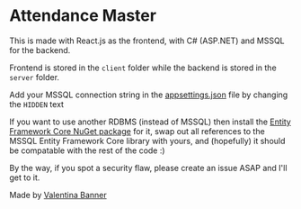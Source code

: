 # Attendance Master

This is made with React.js as the frontend, with C# (ASP.NET) and MSSQL for the backend.

Frontend is stored in the `client` folder while the backend is stored in the `server` folder.

Add your MSSQL connection string in the [appsettings.json](/Server/appsettings.json) file by changing the `HIDDEN` text

If you want to use another RDBMS (instead of MSSQL) then install the [Entity Framework Core NuGet package](https://learn.microsoft.com/en-us/ef/core/providers/?tabs=dotnet-core-cli) for it, swap out all references to the MSSQL Entity Framework Core library with yours, and (hopefully) it should be compatable with the rest of the code :)

By the way, if you spot a security flaw, please create an issue ASAP and I'll get to it.

Made by [Valentina Banner](https://realhuman101.github.io/)
